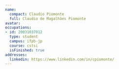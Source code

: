```yaml
---
name:
  compact: Claudio Piomonte
  full: Claudio de Magalhães Piomonte
avatar:
occupations:
- id: 20031037012
  type: student
  campus: ifpb-jp
  course: cstsi
  isFinished: true
addresses:
  linkedin: https://www.linkedin.com/in/cpiomonte/
---
```

